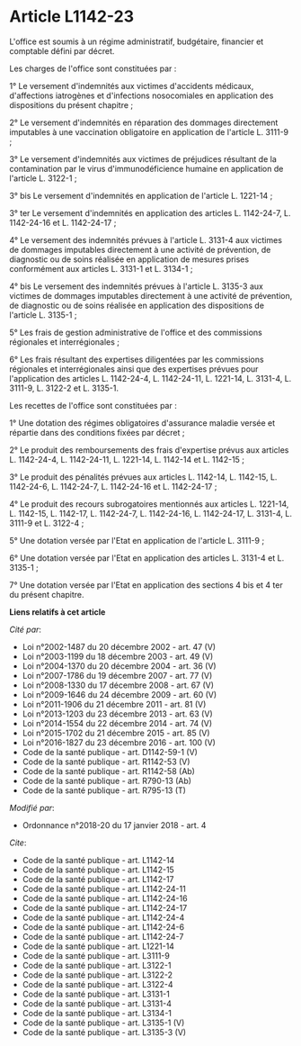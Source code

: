# Article L1142-23

L'office est soumis à un régime administratif, budgétaire, financier et comptable défini par décret. 

Les charges de l'office sont constituées par : 

1° Le versement d'indemnités aux victimes d'accidents médicaux, d'affections iatrogènes et d'infections nosocomiales en
application des dispositions du présent chapitre ; 

2° Le versement d'indemnités en réparation des dommages directement imputables à une vaccination obligatoire en application
de l'article L. 3111-9 ; 

3° Le versement d'indemnités aux victimes de préjudices résultant de la contamination par le virus d'immunodéficience humaine
en application de l'article L. 3122-1 ; 

3° bis Le versement d'indemnités en application de l'article L. 1221-14 ; 

3° ter Le versement d'indemnités en application des articles L. 1142-24-7, L. 1142-24-16 et L. 1142-24-17 ; 

4° Le versement des indemnités prévues à l'article L. 3131-4 aux victimes de dommages imputables directement à une activité
de prévention, de diagnostic ou de soins réalisée en application de mesures prises conformément aux articles L. 3131-1 et L.
3134-1 ; 

4° bis Le versement des indemnités prévues à l'article L. 3135-3 aux victimes de dommages imputables directement à une
activité de prévention, de diagnostic ou de soins réalisée en application des dispositions de l'article L. 3135-1 ; 

5° Les frais de gestion administrative de l'office et des commissions régionales et interrégionales ; 

6° Les frais résultant des expertises diligentées par les commissions régionales et interrégionales ainsi que des expertises
prévues pour l'application des articles L. 1142-24-4, L. 1142-24-11, L. 1221-14, L. 3131-4, L. 3111-9, L. 3122-2 et L.
3135-1. 

Les recettes de l'office sont constituées par : 

1° Une dotation des régimes obligatoires d'assurance maladie versée et répartie dans des conditions fixées par décret ; 

2° Le produit des remboursements des frais d'expertise prévus aux articles L. 1142-24-4, L. 1142-24-11, L. 1221-14, L.
1142-14 et L. 1142-15 ; 

3° Le produit des pénalités prévues aux articles L. 1142-14, L. 1142-15, L. 1142-24-6, L. 1142-24-7, L. 1142-24-16 et L.
1142-24-17 ; 

4° Le produit des recours subrogatoires mentionnés aux articles L. 1221-14, L. 1142-15, L. 1142-17, L. 1142-24-7, L.
1142-24-16, L. 1142-24-17, L. 3131-4, L. 3111-9 et L. 3122-4 ; 

5° Une dotation versée par l'Etat en application de l'article L. 3111-9 ; 

6° Une dotation versée par l'Etat en application des articles L. 3131-4 et L. 3135-1 ; 

7° Une dotation versée par l'Etat en application des sections 4 bis et 4 ter du présent chapitre.

**Liens relatifs à cet article**

_Cité par_:

  - Loi n°2002-1487 du 20 décembre 2002 - art. 47 (V)
  - Loi n°2003-1199 du 18 décembre 2003 - art. 49 (V)
  - Loi n°2004-1370 du 20 décembre 2004 - art. 36 (V)
  - Loi n°2007-1786 du 19 décembre 2007 - art. 77 (V)
  - Loi n°2008-1330 du 17 décembre 2008 - art. 67 (V)
  - Loi n°2009-1646 du 24 décembre 2009 - art. 60 (V)
  - Loi n°2011-1906 du 21 décembre 2011 - art. 81 (V)
  - Loi n°2013-1203 du 23 décembre 2013 - art. 63 (V)
  - Loi n°2014-1554 du 22 décembre 2014 - art. 74 (V)
  - Loi n°2015-1702 du 21 décembre 2015 - art. 85 (V)
  - Loi n°2016-1827 du 23 décembre 2016 - art. 100 (V)
  - Code de la santé publique - art. D1142-59-1 (V)
  - Code de la santé publique - art. R1142-53 (V)
  - Code de la santé publique - art. R1142-58 (Ab)
  - Code de la santé publique - art. R790-13 (Ab)
  - Code de la santé publique - art. R795-13 (T)

_Modifié par_:

  - Ordonnance n°2018-20 du 17 janvier 2018 - art. 4

_Cite_:

  - Code de la santé publique - art. L1142-14
  - Code de la santé publique - art. L1142-15
  - Code de la santé publique - art. L1142-17
  - Code de la santé publique - art. L1142-24-11
  - Code de la santé publique - art. L1142-24-16
  - Code de la santé publique - art. L1142-24-17
  - Code de la santé publique - art. L1142-24-4
  - Code de la santé publique - art. L1142-24-6
  - Code de la santé publique - art. L1142-24-7
  - Code de la santé publique - art. L1221-14
  - Code de la santé publique - art. L3111-9
  - Code de la santé publique - art. L3122-1
  - Code de la santé publique - art. L3122-2
  - Code de la santé publique - art. L3122-4
  - Code de la santé publique - art. L3131-1
  - Code de la santé publique - art. L3131-4
  - Code de la santé publique - art. L3134-1
  - Code de la santé publique - art. L3135-1 (V)
  - Code de la santé publique - art. L3135-3 (V)
